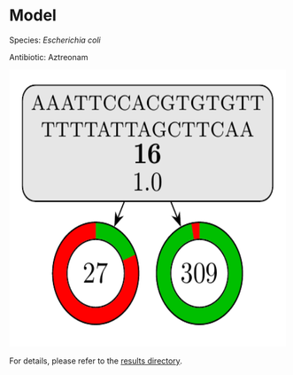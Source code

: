 
# Model

Species: *Escherichia coli*

Antibiotic: Aztreonam

<img src="./model.png" width=500 height=500 />

For details, please refer to the [results directory](../../../../../results/cart_b/escherichia%20coli/aztreonam/repeat_6/).

